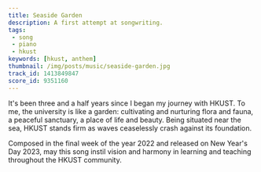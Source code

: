 ```yaml
---
title: Seaside Garden
description: A first attempt at songwriting.
tags:
 - song
 - piano
 - hkust
keywords: [hkust, anthem]
thumbnail: /img/posts/music/seaside-garden.jpg
track_id: 1413849847
score_id: 9351160
---
```


It's been three and a half years since I began my journey with HKUST. To me, the university is like a garden: cultivating and nurturing flora and fauna, a peaceful sanctuary, a place of life and beauty. Being situated near the sea, HKUST stands firm as waves ceaselessly crash against its foundation.

Composed in the final week of the year 2022 and released on New Year's Day 2023, may this song instil vision and harmony in learning and teaching throughout the HKUST community.
 